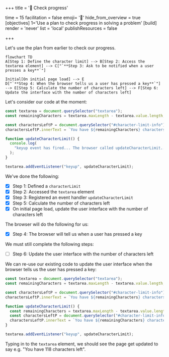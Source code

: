 +++
title = '📝 Check progress'

time = 15
facilitation = false
emoji= '📝'
hide_from_overview = true
[objectives]
    1='Use a plan to check progress in solving a problem'
[build]
  render = 'never'
  list = 'local'
  publishResources = false

+++

Let's use the plan from earlier to check our progress.

```mermaid
flowchart TD
A[Step 1: Define the character limit] --> B[Step 2: Access the textarea element] --> C["`**Step 3: Ask to be notified when a user presses a key**`"]

Initial[On initial page load] --> E
D["`**Step 4: When the browser tells us a user has pressed a key**`"] --> E[Step 5: Calculate the number of characters left] --> F[Step 6: Update the interface with the number of characters left]
```

Let's consider our code at the moment:

```js
const textarea = document.querySelector("textarea");
const remainingCharacters = textarea.maxLength - textarea.value.length;

const charactersLeftP = document.querySelector("#character-limit-info");
charactersLeftP.innerText = `You have ${remainingCharacters} characters remaining`;

function updateCharacterLimit() {
  console.log(
    "keyup event has fired... The browser called updateCharacterLimit..."
  );
}

textarea.addEventListener("keyup", updateCharacterLimit);
```

We've done the following:

- [x] Step 1: Defined a `characterLimit`
- [x] Step 2: Accessed the `textarea` element
- [x] Step 3: Registered an event handler `updateCharacterLimit`
- [x] Step 5: Calculate the number of characters left
- [x] On initial page load, update the user interface with the number of characters left

The browser will do the following for us:

- [x] Step 4: The browser will tell us when a user has pressed a key

We must still complete the following steps:

- [ ] Step 6: Update the user interface with the number of characters left

We can re-use our existing code to update the user interface when the browser tells us the user has pressed a key:

```js
const textarea = document.querySelector("textarea");
const remainingCharacters = textarea.maxLength - textarea.value.length;

const charactersLeftP = document.querySelector("#character-limit-info");
charactersLeftP.innerText = `You have ${remainingCharacters} characters remaining`;

function updateCharacterLimit() {
  const remainingCharacters = textarea.maxLength - textarea.value.length;
  const charactersLeftP = document.querySelector("#character-limit-info");
  charactersLeftP.innerText = `You have ${remainingCharacters} characters remaining`;
}

textarea.addEventListener("keyup", updateCharacterLimit);
```

Typing in to the `textarea` element, we should see the page get updated to say e.g. "You have 118 characters left".

